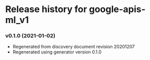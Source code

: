 # Release history for google-apis-ml_v1

### v0.1.0 (2021-01-02)

* Regenerated from discovery document revision 20201207
* Regenerated using generator version 0.1.0

